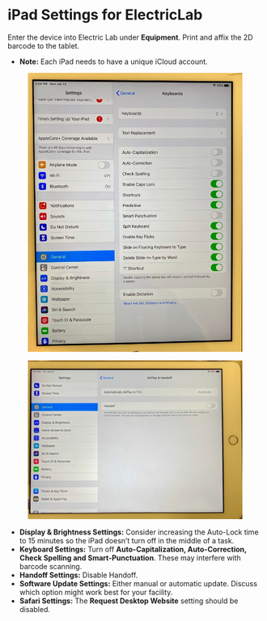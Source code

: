 # iPad Settings for ElectricLab

Enter the device into Electric Lab under **Equipment**. Print and affix the 2D barcode to the tablet.

* **Note:** Each iPad needs to have a unique iCloud account.&#x20;

<div><figure><img src="../../.gitbook/assets/helpjuice_production_uploads_upload_image_8448_direct_1612301378281-1612301378281.png" alt=""><figcaption></figcaption></figure> <figure><img src="../../.gitbook/assets/helpjuice_production_uploads_upload_image_8448_direct_1612301233705-1612301233705.png" alt=""><figcaption></figcaption></figure></div>

* **Display & Brightness Settings:** Consider increasing the Auto-Lock time to 15 minutes so the iPad doesn’t turn off in the middle of a task.
* **Keyboard Settings:** Turn off **Auto-Capitalization, Auto-Correction, Check Spelling and Smart-Punctuation**. These may interfere with barcode scanning.
* **Handoff Settings:** Disable Handoff.
* **Software Update Settings:** Either manual or automatic update. Discuss which option might work best for your facility.
* **Safari Settings:** The **Request Desktop Website** setting should be disabled.
